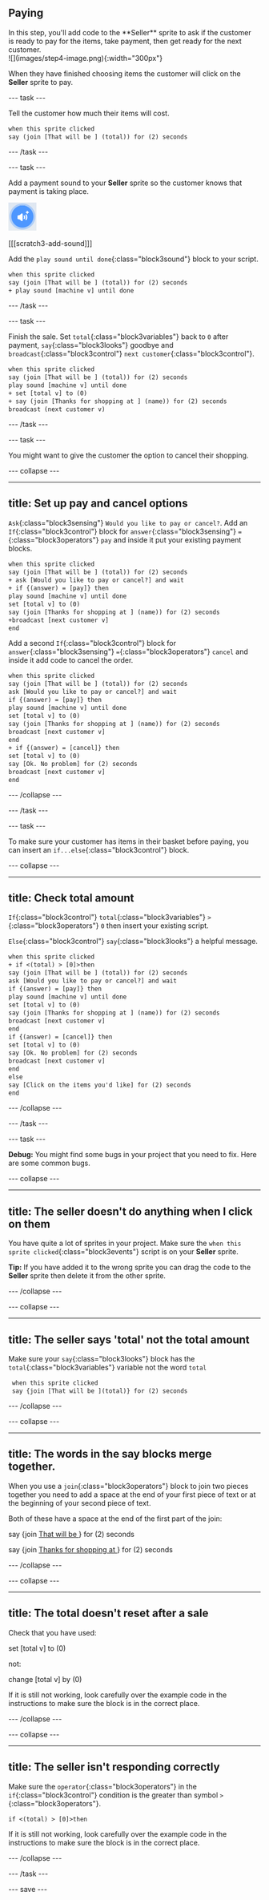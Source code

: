 ## Paying

<div style="display: flex; flex-wrap: wrap">
<div style="flex-basis: 200px; flex-grow: 1; margin-right: 15px;">
In this step, you'll add code to the **Seller** sprite to ask if the customer is ready to pay for the items, take payment, then get ready for the next customer.
</div>
<div>
![](images/step4-image.png){:width="300px"}
</div>
</div>

When they have finished choosing items the customer will click on the **Seller** sprite to pay.

--- task ---

 Tell the customer how much their items will cost.

```blocks3
when this sprite clicked
say (join [That will be ] (total)) for (2) seconds 
```

--- /task ---

--- task ---

Add a payment sound to your **Seller** sprite so the customer knows that payment is taking place. 

![The add a sound icon](images/add-sound.png)

[[[scratch3-add-sound]]]

Add the `play sound until done`{:class="block3sound"} block to your script.

```blocks3
when this sprite clicked
say (join [That will be ] (total)) for (2) seconds
+ play sound [machine v] until done 
```

--- /task ---

--- task ---

Finish the sale. Set `total`{:class="block3variables"} back to `0` after payment, `say`{:class="block3looks"} goodbye and `broadcast`{:class="block3control"} `next customer`{:class="block3control"}.

```blocks3
when this sprite clicked
say (join [That will be ] (total)) for (2) seconds
play sound [machine v] until done 
+ set [total v] to (0)
+ say (join [Thanks for shopping at ] (name)) for (2) seconds
broadcast (next customer v)
```

--- /task ---

--- task ---

You might want to give the customer the option to cancel their shopping.

--- collapse ---

---
title: Set up pay and cancel options 
---

`Ask`{:class="block3sensing"} `Would you like to pay or cancel?`. Add an `If`{:class="block3control"} block for `answer`{:class="block3sensing"} `=`{:class="block3operators"} `pay` and inside it put your existing payment blocks.

```blocks3
when this sprite clicked
say (join [That will be ] (total)) for (2) seconds
+ ask [Would you like to pay or cancel?] and wait
+ if {(answer) = [pay]} then
play sound [machine v] until done 
set [total v] to (0)
say (join [Thanks for shopping at ] (name)) for (2) seconds
+broadcast [next customer v]
end
```

Add a second `If`{:class="block3control"} block for `answer`{:class="block3sensing"} `=`{:class="block3operators"} `cancel` and inside it add code to cancel the order.

```blocks3
when this sprite clicked
say (join [That will be ] (total)) for (2) seconds
ask [Would you like to pay or cancel?] and wait
if {(answer) = [pay]} then
play sound [machine v] until done 
set [total v] to (0)
say (join [Thanks for shopping at ] (name)) for (2) seconds
broadcast [next customer v]
end
+ if {(answer) = [cancel]} then
set [total v] to (0)
say [Ok. No problem] for (2) seconds
broadcast [next customer v]
end
```

--- /collapse ---

--- /task ---

--- task ---

To make sure your customer has items in their basket before paying, you can insert an `if...else`{:class="block3control"} block.

--- collapse ---

---
title: Check total amount
---

`If`{:class="block3control"} `total`{:class="block3variables"} `>`{:class="block3operators"} `0` then insert your existing script.

`Else`{:class="block3control"} `say`{:class="block3looks"} a helpful message.

```blocks3
when this sprite clicked
+ if <(total) > [0]>then
say (join [That will be ] (total)) for (2) seconds
ask [Would you like to pay or cancel?] and wait
if {(answer) = [pay]} then
play sound [machine v] until done 
set [total v] to (0)
say (join [Thanks for shopping at ] (name)) for (2) seconds
broadcast [next customer v]
end
if {(answer) = [cancel]} then
set [total v] to (0)
say [Ok. No problem] for (2) seconds
broadcast [next customer v]
end
else
say [Click on the items you'd like] for (2) seconds
end
```

--- /collapse ---

--- /task ---


--- task ---

**Debug:** You might find some bugs in your project that you need to fix. Here are some common bugs.

--- collapse ---

---
title: The seller doesn't do anything when I click on them
---

You have quite a lot of sprites in your project. Make sure the `when this sprite clicked`{:class="block3events"} script is on your **Seller** sprite. 

**Tip:** If you have added it to the wrong sprite you can drag the code to the **Seller** sprite then delete it from the other sprite.

--- /collapse ---

--- collapse ---

---
title: The seller says 'total' not the total amount
---

Make sure your `say`{:class="block3looks"} block has the `total`{:class="block3variables"} variable not the word `total`

```blocks3
 when this sprite clicked
 say {join [That will be ](total)} for (2) seconds 
 ```

--- /collapse ---

--- collapse ---

---
title: The words in the say blocks merge together.
---

When you use a `join`{:class="block3operators"} block to join two pieces together you need to add a space at the end of your first piece of text or at the beginning of your second piece of text. 

Both of these have a space at the end of the first part of the join:

say {join [That will be ](total)} for (2) seconds

say {join [Thanks for shopping at ](name)} for (2) seconds

--- /collapse ---

--- collapse ---

---
title: The total doesn't reset after a sale
---

Check that you have used:

set [total v] to (0)

not: 

change [total v] by (0)

If it is still not working, look carefully over the example code in the instructions to make sure the block is in the correct place. 

--- /collapse ---

--- collapse ---

---
title: The seller isn't responding correctly
---

Make sure the `operator`{:class="block3operators"} in the `if`{:class="block3control"} condition is the greater than symbol `>`{:class="block3operators"}.

```blocks3
if <(total) > [0]>then
```

If it is still not working, look carefully over the example code in the instructions to make sure the block is in the correct place. 

--- /collapse ---

--- /task ---

--- save ---
